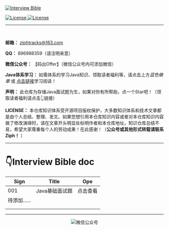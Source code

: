 <a href="https://github.com/Ziphtracks/InterviewBible">
		<img src="https://gitee.com/Ziphtracks/Figurebed/raw/master/img/2/20200822110430.gif" alt="Interview Bible">
	</a>

<p align="left">
    <a href="https://github.com/Ziphtracks/InterviewBible">
<img src="https://img.shields.io/badge/License-MIT-blue.svg" alt="License">
	</a>
    <a href="https://github.com/Ziphtracks/JavaLearningmanual">
		<img src="https://img.shields.io/badge/Java Learning manual-Java知识体系学习-blue.svg" alt="License">
	</a>
</p>





------

<br>

**邮箱：** ziphtracks@163.com

**QQ：** 896988359（请注明来意）

**微信公众号：** 【码出Offer】（微信公众号内可添加微信）

**Java体系学习：** 如需体系的学习Java知识、领取读者福利等，请点击上方*蓝色徽章* 或 [点击链接](https://github.com/Ziphtracks/JavaLearningmanual)学习阅读！

**声明：** 此仓库为存储Java面试题为生，如果对你有所帮助，点一个Star吧！（领取读者福利请点击👆链接）

**LICENSE：** 本仓库知识体系受开源项目版权保护，大多数知识体系和技术文章都是由个人总结、整理、发文。如果您想引用本仓库知识内容或者对本仓库知识内容做了修改演绎时，请在文章开头明显处标明作者和本仓库地址，知识仓库总结不易，希望大家尊重每个人的劳动成果！在此感谢！（**公众号或其他形式转载请联系Ziph！** ）



------

# 👇Interview Bible doc

| Sign         | Title          | Ope      |
| ------------ | -------------- | -------- |
| 001          | Java基础面试题 | 点击查看 |
| 待添加...... |                |          |
|              |                |          |
|              |                |          |



------



<p align="center"><img src="https://gitee.com/Ziphtracks/Figurebed/raw/master/img/1/20200614165831.png" alt="微信公众号"></p>